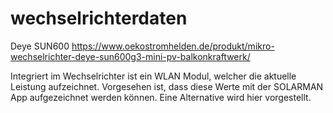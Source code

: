 # wechselrichterdaten

Deye SUN600 https://www.oekostromhelden.de/produkt/mikro-wechselrichter-deye-sun600g3-mini-pv-balkonkraftwerk/

Integriert im Wechselrichter ist ein WLAN Modul, welcher die aktuelle Leistung aufzeichnet. Vorgesehen ist, dass diese Werte mit der SOLARMAN App aufgezeichnet werden können. Eine Alternative wird hier vorgestellt.

